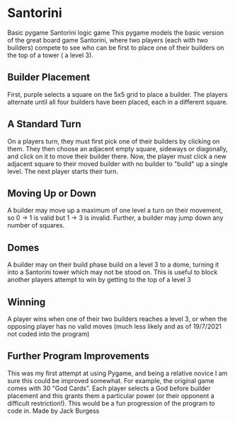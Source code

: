 # Santorini
Basic pygame Santorini logic game
This pygame models the basic version of the great board game Santorini, where two players (each with two builders) compete to see who can be first to place one of their builders 
on the top of a tower ( a level 3). 
## Builder Placement
First, purple selects a square on the 5x5 grid to place a builder. The players alternate until all four builders have been placed, each in a different square.
## A Standard Turn
On a players turn, they must first pick one of their builders by clicking on them. They then choose an adjacent empty square, sideways or diagonally, and click on it to move
their builder there. Now, the player must click a new adjacent square to their moved builder with no builder to "build" up a single level. The next player starts their turn.
## Moving Up or Down
A builder may move up a maximum of one level a turn on their movement, so 0 -> 1 is valid but 1 -> 3 is invalid. Further, a builder may jump down any number of squares.
## Domes
A builder may on their build phase build on a level 3 to a dome, turning it into a Santorini tower which may not be stood on. This is useful to block another players attempt to 
win by getting to the top of a level 3
## Winning
A player wins when one of their two builders reaches a level 3, or when the opposing player has no valid moves (much less likely and as of 19/7/2021 not coded into the program)
## Further Program Improvements
This was my first attempt at using Pygame, and being a relative novice I am sure this could be improved somewhat. For example, the original game comes with 30 "God Cards". Each
player selects a God before builder placement and this grants them a particular power (or their opponent a difficult restriction!). This would be a fun progression of the program
to code in.
Made by Jack Burgess
